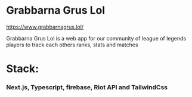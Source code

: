 # Grabbarna Grus Lol

https://www.grabbarnagrus.lol/

Grabbarna Grus Lol is a web app for our community of league of legends players to track each others ranks, stats and matches

# Stack:

### Next.js, Typescript, firebase, Riot API and TailwindCss
